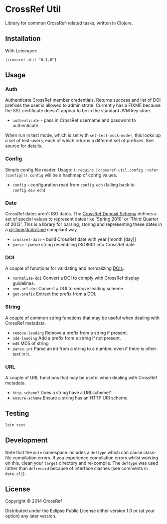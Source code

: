 # CrossRef Util

Library for common CrossRef-related tasks, written in Clojure.

## Installation

With Leiningen:

    [crossref-util "0.1.6"]
    
## Usage

### Auth

Authenticate CrossRef member credentials. Returns success and list of DOI prefixes the user is allowed to administrate. Currently has a FIXME because the SSL certificate doesn't appear to be in the standard JVM key store.

 - `authenticate` - pass in CrossRef username and password to authenticate.

When run in test mode, which is set with `set-test-mock-mode!`, this looks up a set of test-users, each of which returns a different set of prefixes. See source for details.

### Config

Simple config file reader. Usage: `(:require [crossref.util.config :refer [config]])`. `config` will be a hashmap of config values.

 - `config` - configuration read from `config.edn` (falling back to `config.dev.edn`)

### Date

CrossRef dates aren't ISO dates. The [CrossRef Deposit Schema](http://www.crossref.org/help/schema_doc/4.3.4/4_3_4.html#month) defines a set of special values to represent dates like 'Spring 2010' or 'Third Quarter of 2013'. This is a library for parsing, storing and representing these dates in a [clj-time](https://github.com/seancorfield/clj-time)/[JodaTime](http://www.joda.org/joda-time/) compliant way.

 - `crossref-date` - build CrossRef date with year [month [day]]
 - `parse` - parse string resembling ISO8601 into CrossRef date

### DOI

A couple of functions for validating and normalizing [DOIs](http://www.crossref.org/02publishers/doi_display_guidelines.html).

 - `normalise-doi` Convert a DOI to comply with CrossRef display guidelines.
 - `non-url-doi` Convert a DOI to remove leading scheme.
 - `get-prefix` Extract the prefix from a DOI.

### String

A couple of common string functions that may be useful when dealing with CrossRef metadata.

 - `remove-leading` Remove a prefix from a string if present.
 - `add-leading` Add a prefix from a string if not present.
 - `md5` MD5 of string
 - `parse-int` Parse an int from a string to a number, even if there is other text in it.

### URL

A couple of URL functions that may be useful when dealing with CrossRef metadata.

 - `http-scheme?` Does a string have a URI scheme?
 - `ensure-scheme` Ensure a string has an HTTP URI scheme.

## Testing

`lein test`

## Development

Note that the `date` namespace includes a `deftype` which can cause class-file compilation errors. If you experience compilation errors whilst working on this, clean your `target` directory and re-compile. The `deftype` was used rather than `defrecord` because of interface clashes (see comments in `date.clj`).

## License

Copyright © 2014 CrossRef

Distributed under the Eclipse Public License either version 1.0 or (at
your option) any later version.
